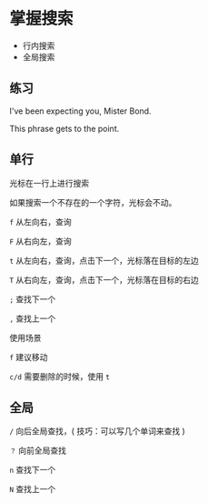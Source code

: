 # 掌握搜索

- 行内搜索
- 全局搜索

## 练习

I've been expecting you, Mister Bond.


This phrase gets to the point.


## 单行

光标在一行上进行搜索

如果搜索一个不存在的一个字符，光标会不动。

`f` 从左向右，查询

`F` 从右向左，查询



`t` 从左向右，查询，点击下一个，光标落在目标的左边

`T` 从右向左，查询，点击下一个，光标落在目标的右边



`;` 查找下一个

`,` 查找上一个



使用场景

`f` 建议移动

`c/d` 需要删除的时候，使用 `t`

## 全局

`/` 向后全局查找，( 技巧：可以写几个单词来查找 )

`？` 向前全局查找

`n` 查找下一个

`N` 查找上一个
